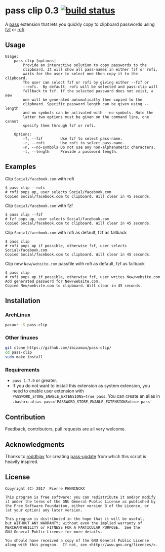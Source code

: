 # pass clip 0.3 [![build status][build-img]][build-url]

A [pass](https://www.passwordstore.org/) extension that lets you quickly copy
to clipboard passwords using [fzf](https://github.com/junegunn/fzf) or
[rofi](https://davedavenport.github.io/rofi/).


## Usage

```
Usage:
    pass clip [options]
        Provide an interactive solution to copy passwords to the
        clipboard. It will show all pass-names in either fzf or rofi,
        waits for the user to select one then copy it to the clipboard.
        The user can select fzf or rofi by giving either --fzf or
        --rofi.  By default, rofi will be selected and pass-clip will
        fallback to fzf. If the selected password does not exist, a new
        one will be generated automatically then copied to the
        clipboard. Specific password length can be given using --length
        and no symbols can be activated with --no-symbols. Note the
        latter two options must be given on the command line, one cannot
        specify them through fzf or rofi.

    Options:
        -f, --fzf        Use fzf to select pass-name.
        -r, --rofi       Use rofi to select pass-name.
        -n, --no-symbols Do not use any non-alphanumeric characters.
        -l, --length     Provide a password length.
```


## Examples

Clip `Social/facebook.com` with rofi
```
$ pass clip --rofi
# rofi pops up, user selects Social/facebook.com
Copied Social/facebook.com to clipboard. Will clear in 45 seconds.
```

Clip `Social/facebook.com` with fzf
```
$ pass clip --fzf
# fzf pops up, user selects Social/facebook.com
Copied Social/facebook.com to clipboard. Will clear in 45 seconds.
```

Clip `Social/facebook.com` with rofi as default, fzf as fallback
```
$ pass clip
# rofi pops up if possible, otherwise fzf, user selects Social/facebook.com
Copied Social/facebook.com to clipboard. Will clear in 45 seconds.
```

Clip new `New/website.com` passfile with rofi as default, fzf as fallback
```
$ pass clip
# rofi pops up if possible, otherwise fzf, user writes New/website.com
Add generated password for New/website.com.
Copied New/website.com to clipboard. Will clear in 45 seconds.
```


## Installation


### ArchLinux

```sh
pacaur -S pass-clip
```


### Other linuxes

```sh
git clone https://github.com/ibizaman/pass-clip/
cd pass-clip
sudo make install
```


### Requirements

* `pass 1.7.0` or greater.
* If you do not want to install this extension as system extension, you need to
enable user extension with `PASSWORD_STORE_ENABLE_EXTENSIONS=true pass`. You can
create an alias in `.bashrc`: `alias pass='PASSWORD_STORE_ENABLE_EXTENSIONS=true pass'`


## Contribution

Feedback, contributors, pull requests are all very welcome.


## Acknowledgments

Thanks to [roddhjav](https://github.com/roddhjav) for creating
[pass-update](https://github.com/roddhjav/pass-update) from which this
script is heavily inspired.


## License

```
Copyright (C) 2017  Pierre PENNINCKX

This program is free software: you can redistribute it and/or modify
it under the terms of the GNU General Public License as published by
the Free Software Foundation, either version 3 of the License, or
(at your option) any later version.

This program is distributed in the hope that it will be useful,
but WITHOUT ANY WARRANTY; without even the implied warranty of
MERCHANTABILITY or FITNESS FOR A PARTICULAR PURPOSE.  See the
GNU General Public License for more details.

You should have received a copy of the GNU General Public License
along with this program.  If not, see <http://www.gnu.org/licenses/>.
```

[build-img]: https://travis-ci.org/ibizaman/pass-clip.svg?branch=master
[build-url]: https://travis-ci.org/ibizaman/pass-clip
